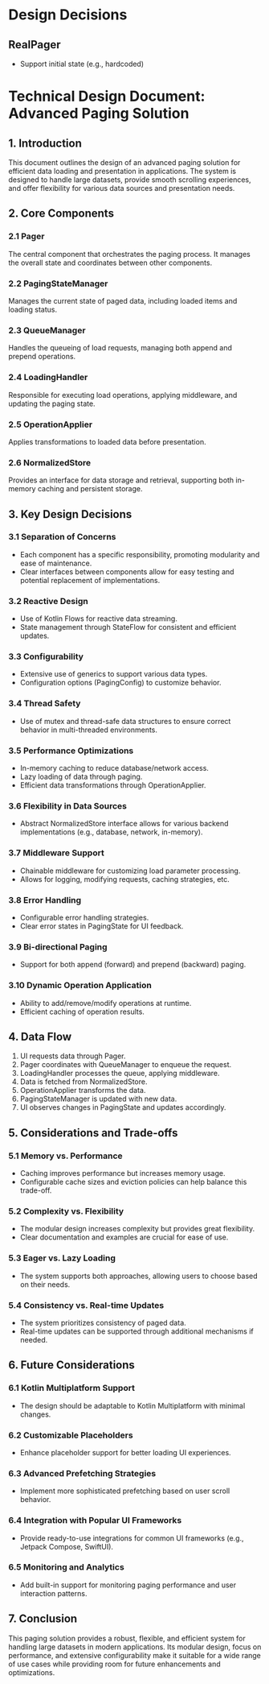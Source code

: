 # Design Decisions

## RealPager
- Support initial state (e.g., hardcoded)



# Technical Design Document: Advanced Paging Solution

## 1. Introduction

This document outlines the design of an advanced paging solution for efficient data loading and presentation in applications. The system is designed to handle large datasets, provide smooth scrolling experiences, and offer flexibility for various data sources and presentation needs.

## 2. Core Components

### 2.1 Pager
The central component that orchestrates the paging process. It manages the overall state and coordinates between other components.

### 2.2 PagingStateManager
Manages the current state of paged data, including loaded items and loading status.

### 2.3 QueueManager
Handles the queueing of load requests, managing both append and prepend operations.

### 2.4 LoadingHandler
Responsible for executing load operations, applying middleware, and updating the paging state.

### 2.5 OperationApplier
Applies transformations to loaded data before presentation.

### 2.6 NormalizedStore
Provides an interface for data storage and retrieval, supporting both in-memory caching and persistent storage.

## 3. Key Design Decisions

### 3.1 Separation of Concerns
- Each component has a specific responsibility, promoting modularity and ease of maintenance.
- Clear interfaces between components allow for easy testing and potential replacement of implementations.

### 3.2 Reactive Design
- Use of Kotlin Flows for reactive data streaming.
- State management through StateFlow for consistent and efficient updates.

### 3.3 Configurability
- Extensive use of generics to support various data types.
- Configuration options (PagingConfig) to customize behavior.

### 3.4 Thread Safety
- Use of mutex and thread-safe data structures to ensure correct behavior in multi-threaded environments.

### 3.5 Performance Optimizations
- In-memory caching to reduce database/network access.
- Lazy loading of data through paging.
- Efficient data transformations through OperationApplier.

### 3.6 Flexibility in Data Sources
- Abstract NormalizedStore interface allows for various backend implementations (e.g., database, network, in-memory).

### 3.7 Middleware Support
- Chainable middleware for customizing load parameter processing.
- Allows for logging, modifying requests, caching strategies, etc.

### 3.8 Error Handling
- Configurable error handling strategies.
- Clear error states in PagingState for UI feedback.

### 3.9 Bi-directional Paging
- Support for both append (forward) and prepend (backward) paging.

### 3.10 Dynamic Operation Application
- Ability to add/remove/modify operations at runtime.
- Efficient caching of operation results.

## 4. Data Flow

1. UI requests data through Pager.
2. Pager coordinates with QueueManager to enqueue the request.
3. LoadingHandler processes the queue, applying middleware.
4. Data is fetched from NormalizedStore.
5. OperationApplier transforms the data.
6. PagingStateManager is updated with new data.
7. UI observes changes in PagingState and updates accordingly.

## 5. Considerations and Trade-offs

### 5.1 Memory vs. Performance
- Caching improves performance but increases memory usage.
- Configurable cache sizes and eviction policies can help balance this trade-off.

### 5.2 Complexity vs. Flexibility
- The modular design increases complexity but provides great flexibility.
- Clear documentation and examples are crucial for ease of use.

### 5.3 Eager vs. Lazy Loading
- The system supports both approaches, allowing users to choose based on their needs.

### 5.4 Consistency vs. Real-time Updates
- The system prioritizes consistency of paged data.
- Real-time updates can be supported through additional mechanisms if needed.

## 6. Future Considerations

### 6.1 Kotlin Multiplatform Support
- The design should be adaptable to Kotlin Multiplatform with minimal changes.

### 6.2 Customizable Placeholders
- Enhance placeholder support for better loading UI experiences.

### 6.3 Advanced Prefetching Strategies
- Implement more sophisticated prefetching based on user scroll behavior.

### 6.4 Integration with Popular UI Frameworks
- Provide ready-to-use integrations for common UI frameworks (e.g., Jetpack Compose, SwiftUI).

### 6.5 Monitoring and Analytics
- Add built-in support for monitoring paging performance and user interaction patterns.

## 7. Conclusion

This paging solution provides a robust, flexible, and efficient system for handling large datasets in modern applications. Its modular design, focus on performance, and extensive configurability make it suitable for a wide range of use cases while providing room for future enhancements and optimizations.
